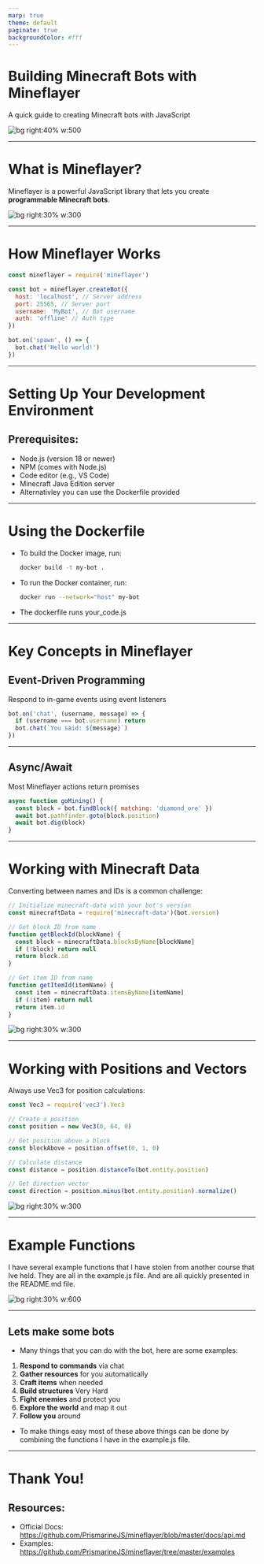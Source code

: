 ```yaml
---
marp: true
theme: default
paginate: true
backgroundColor: #fff
---
```


<!-- _class: lead -->

# Building Minecraft Bots with Mineflayer

A quick guide to creating Minecraft bots with JavaScript

![bg right:40% w:500](https://logolook.net/wp-content/uploads/2021/06/Symbol-Minecraft.png)

---

# What is Mineflayer?

Mineflayer is a powerful JavaScript library that lets you create **programmable Minecraft bots**.

![bg right:30% w:300](https://www.the-sun.com/wp-content/uploads/sites/6/2023/01/lv-ai-bot-almost-lands-job-off-platform.jpg?strip=all&quality=100&w=1920&h=1080&crop=1)

---

# How Mineflayer Works

```javascript
const mineflayer = require('mineflayer')

const bot = mineflayer.createBot({
  host: 'localhost', // Server address
  port: 25565, // Server port
  username: 'MyBot', // Bot username
  auth: 'offline' // Auth type
})

bot.on('spawn', () => {
  bot.chat('Hello world!')
})
```

---

# Setting Up Your Development Environment

## Prerequisites:

- Node.js (version 18 or newer)
- NPM (comes with Node.js)
- Code editor (e.g., VS Code)
- Minecraft Java Edition server
- Alternativley you can use the Dockerfile provided

---

# Using the Dockerfile

- To build the Docker image, run:
  ```bash
  docker build -t my-bot .
  ```
- To run the Docker container, run:
  ```bash
  docker run --network="host" my-bot
  ```
- The dockerfile runs your_code.js

---

# Key Concepts in Mineflayer

## Event-Driven Programming

Respond to in-game events using event listeners

```javascript
bot.on('chat', (username, message) => {
  if (username === bot.username) return
  bot.chat(`You said: ${message}`)
})
```

---

## Async/Await

Most Mineflayer actions return promises

```javascript
async function goMining() {
  const block = bot.findBlock({ matching: 'diamond_ore' })
  await bot.pathfinder.goto(block.position)
  await bot.dig(block)
}
```

---

# Working with Minecraft Data

Converting between names and IDs is a common challenge:

```javascript
// Initialize minecraft-data with your bot's version
const minecraftData = require('minecraft-data')(bot.version)

// Get block ID from name
function getBlockId(blockName) {
  const block = minecraftData.blocksByName[blockName]
  if (!block) return null
  return block.id
}

// Get item ID from name
function getItemId(itemName) {
  const item = minecraftData.itemsByName[itemName]
  if (!item) return null
  return item.id
}
```

![bg right:30% w:300](https://www.pngkey.com/png/full/819-8194355_minecraft-pickaxe-diamond-fte-remixit-ftestickers-freet-items.png)

---

# Working with Positions and Vectors

Always use Vec3 for position calculations:

```javascript
const Vec3 = require('vec3').Vec3

// Create a position
const position = new Vec3(0, 64, 0)

// Get position above a block
const blockAbove = position.offset(0, 1, 0)

// Calculate distance
const distance = position.distanceTo(bot.entity.position)

// Get direction vector
const direction = position.minus(bot.entity.position).normalize()
```

![bg right:30% w:300](https://media.entertainmentearth.com/assets/images/a0fb7839592f414983c8fc6290cd5ce8xl.jpg)

---

<!-- _class: lead -->

# Example Functions

I have several example functions that I have stolen from another course that Ive held. They are all in the example.js file. And are all quickly presented in the README.md file.

![bg right:30% w:600](https://i.kym-cdn.com/entries/icons/original/000/044/615/minecraftdirt.jpg)

---


## Lets make some bots

* Many things that you can do with the bot, here are some examples:

1. **Respond to commands** via chat
2. **Gather resources** for you automatically
3. **Craft items** when needed
4. **Build structures** Very Hard
5. **Fight enemies** and protect you
6. **Explore the world** and map it out
7. **Follow you** around 

* To make things easy most of these above things can be done by combining the functions I have in the example.js file.


---


# Thank You!

## Resources:

- Official Docs: https://github.com/PrismarineJS/mineflayer/blob/master/docs/api.md
- Examples: https://github.com/PrismarineJS/mineflayer/tree/master/examples


